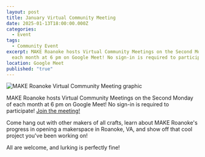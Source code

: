 ```yaml
---
layout: post
title: January Virtual Community Meeting
date: 2025-01-13T18:00:00.000Z
categories:
  - Event
tags:
  - Community Event
excerpt: MAKE Roanoke hosts Virtual Community Meetings on the Second Monday of
  each month at 6 pm on Google Meet! No sign-in is required to participate!
location: Google Meet
published: "true"
---
```

![MAKE Roanoke Virtual Community Meeting graphic](/assets/images/copy-of-11325-virtual-community-meeting-flyer.png)

MAKE Roanoke hosts Virtual Community Meetings on the Second Monday of each month at 6 pm on Google Meet! No sign-in is required to participate! [Join the meeting!](https://meet.google.com/ckf-jaic-knt)

Come hang out with other makers of all crafts, learn about MAKE Roanoke's progress in opening a makerspace in Roanoke, VA, and show off that cool project you've been working on!

All are welcome, and lurking is perfectly fine!
